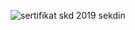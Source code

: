 ![sertifikat skd 2019 sekdin](https://user-images.githubusercontent.com/89894421/207662608-43d68944-ce86-4377-a314-46b67ab9e0e5.jpg)
